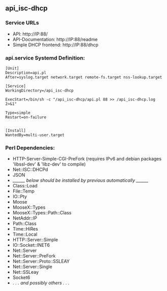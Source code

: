 ## api_isc-dhcp

### Service URLs

* API: http://IP:88/
* API-Documentation: http://IP:88/readme
* Simple DHCP frontend: http://IP:88/dhcp


### api.service Systemd Definition:

    [Unit]
    Description=api.pl
    After=syslog.target network.target remote-fs.target nss-lookup.target
     
    [Service]
    WorkingDirectory=/api_isc-dhcp
     
    ExecStart=/bin/sh -c "/api_isc-dhcp/api.pl 88 >> /api_isc-dhcp.log 2>&1"
     
    Type=simple
    Restart=on-failure
     
     
    [Install]
    WantedBy=multi-user.target


### Perl Dependencies:
 - HTTP-Server-Simple-CGI-PreFork   (requires IPv6 and debian packages 'libssl-dev' & 'libz-dev' to compile)
 - Net::ISC::DHCPd
 - JSON
 - *______ below should be installed by previous automatically ______*
 - Class::Load
 - File::Temp
 - IO::Pty
 - Moose
 - MooseX::Types
 - MooseX::Types::Path::Class
 - NetAddr::IP
 - Path::Class
 - Time::HiRes
 - Time::Local
 - HTTP::Server::Simple
 - IO::Socket::INET6
 - Net::Server
 - Net::Server::PreFork
 - Net::Server::Proto::SSLEAY
 - Net::Server::Single
 - Net::SSLeay
 - Socket6
 - *. . . and possibly others . . .*
